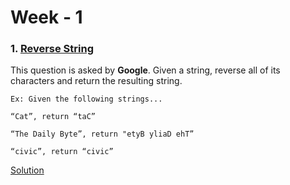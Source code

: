 # Week - 1

### 1. [Reverse String](https://leetcode.com/problems/reverse-string/)

This question is asked by **Google**. Given a string, reverse all of its characters and return the resulting string.

    Ex: Given the following strings...

    “Cat”, return “taC”

    “The Daily Byte”, return "etyB yliaD ehT”

    “civic”, return “civic”


[Solution](https://github.com/AlbusDracoSam/DailyByte/blob/main/Strings%20-%20Week%201/Reverse%20String.java)
